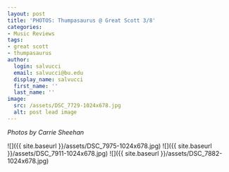 ```yaml
---
layout: post
title: 'PHOTOS: Thumpasaurus @ Great Scott 3/8'
categories:
- Music Reviews
tags:
- great scott
- thumpasaurus
author:
  login: salvucci
  email: salvucci@bu.edu
  display_name: salvucci
  first_name: ''
  last_name: ''
image:
  src: /assets/DSC_7729-1024x678.jpg
  alt: post lead image
---
```


_Photos by Carrie Sheehan_

![]({{ site.baseurl }}/assets/DSC_7975-1024x678.jpg) ![]({{ site.baseurl }}/assets/DSC_7911-1024x678.jpg) ![]({{ site.baseurl }}/assets/DSC_7882-1024x678.jpg)